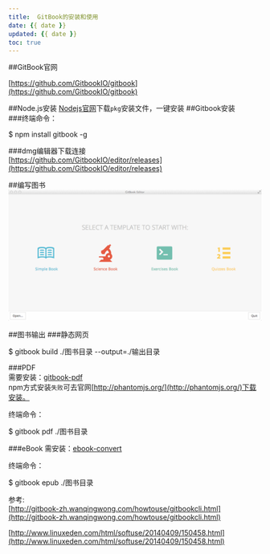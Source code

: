 ```yaml
---
title:  GitBook的安装和使用
date: {{ date }}
updated: {{ date }}
toc: true
---
```




##GitBook官网

[https://github.com/GitbookIO/gitbook](https://github.com/GitbookIO/gitbook)

##Node.js安装
[Nodejs官网](http://nodejs.org/download/)下载`pkg`安装文件，一键安装
##Gitbook安装		
###终端命令：

$ npm install gitbook -g

###dmg编辑器下载连接		
[https://github.com/GitbookIO/editor/releases](https://github.com/GitbookIO/editor/releases)

##编写图书
![QQ20150212-1](media/15027829805094/QQ20150212-1.png)


<!-- more -->

##图书输出
###静态网页

$ gitbook build ./图书目录 --output=./输出目录

###PDF	
需要安装：[gitbook-pdf](https://github.com/GitbookIO/gitbook-pdf)		
npm方式安装`失败`可去官网[http://phantomjs.org/](http://phantomjs.org/)下载安装。

终端命令：

$ gitbook pdf ./图书目录

###eBook
需安装：[ebook-convert](http://manual.calibre-ebook.com/cli/ebook-convert.html)

终端命令：

$ gitbook epub ./图书目录


参考:		
[http://gitbook-zh.wanqingwong.com/howtouse/gitbookcli.html](http://gitbook-zh.wanqingwong.com/howtouse/gitbookcli.html)

[http://www.linuxeden.com/html/softuse/20140409/150458.html](http://www.linuxeden.com/html/softuse/20140409/150458.html)


